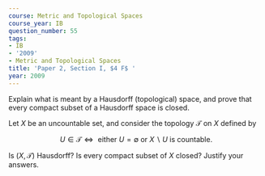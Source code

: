 ```yaml
---
course: Metric and Topological Spaces
course_year: IB
question_number: 55
tags:
- IB
- '2009'
- Metric and Topological Spaces
title: 'Paper 2, Section I, $4 F$ '
year: 2009
---
```




Explain what is meant by a Hausdorff (topological) space, and prove that every compact subset of a Hausdorff space is closed.

Let $X$ be an uncountable set, and consider the topology $\mathcal{T}$ on $X$ defined by

$$U \in \mathcal{T} \Leftrightarrow \text { either } U=\emptyset \text { or } X \backslash U \text { is countable. }$$

Is $(X, \mathcal{T})$ Hausdorff? Is every compact subset of $X$ closed? Justify your answers.